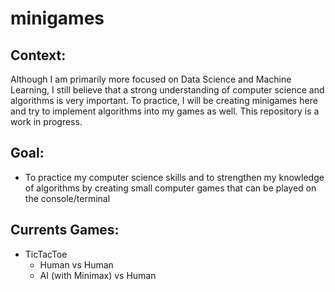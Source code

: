 # minigames

## Context:
Although I am primarily more focused on Data Science and Machine Learning, I still believe that a strong understanding of computer science and algorithms is very important. To practice, I will be creating minigames here and try to implement algorithms into my games as well. This repository is a work in progress.

## Goal:
* To practice my computer science skills and to strengthen my knowledge of algorithms by creating small computer games that can be played on the console/terminal

## Currents Games:
* TicTacToe 
  * Human vs Human
  * AI (with Minimax) vs Human
  
  
